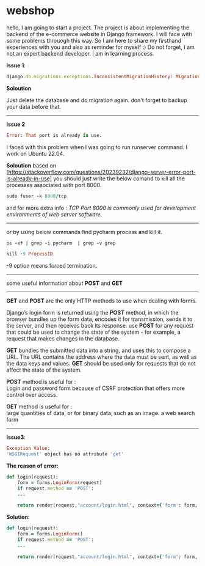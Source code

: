 # webshop

hello, I am going to start a project. The project is about implementing the backend of the e-commerce website in Django framework.
I will face with some problems throuogh this way. So I am here to share my firsthand experiences with you and also as reminder for myself :)
Do not forget, I am not an expert backend developer. I am in learning process.


**Issue 1**:
```ruby
django.db.migrations.exceptions.InconsistentMigrationHistory: Migration admin.0001_initial is applied before its dependency account.0001_initial on database 'default'.
```
**Soloution**

Just delete the database and do migration again.
don't forget to backup your data before that.
_________
**Issue 2**
```ruby
Error: That port is already in use.
```
I faced with this problem when I was going to run runserver command.
I work on Ubuntu 22.04.

**Soloution**
based on [https://stackoverflow.com/questions/20239232/django-server-error-port-is-already-in-use]
you should just write the below comand to kill all the processes associated with port 8000. 
```ruby
sudo fuser -k 8000/tcp
```

and for more extra info : *TCP Port 8000 is commonly used for development environments of web server software.*
___________
or by using below commands find pycharm process and kill it.
```ruby
ps -ef | grep -i pycharm  | grep -v grep
```

```ruby
kill -9 ProcessID
```
-9 option means forced termination.

__________
some useful information about **POST** and **GET**
_____
**GET** and **POST** are the only HTTP methods to use when dealing with forms.

Django’s login form is returned using the **POST** method, in which the browser bundles up the form data, encodes it for transmission, sends it to the server, and then receives back its response.
use **POST** for any request that could be used to change the state of the system - for example, a request that makes changes in the database.

**GET** bundles the submitted data into a string, and uses this to compose a URL. The URL contains the address where the data must be sent, as well as the data keys and values. 
**GET** should be used only for requests that do not affect the state of the system.

**POST** method is useful for :  
Login and password form because of CSRF protection that offers more control over access.

**GET** method is useful for :  
large quantities of data, or for binary data, such as an image.
a web search form

______
**Issue3**:
```ruby
Exception Value:	
'WSGIRequest' object has no attribute 'get'
```
**The reason of error:**
```ruby
def login(request):
    form = forms.LoginForm(request)
    if request.method == 'POST':
    ...
   
    return render(request,"account/login.html", context={'form': form, 'message': message})
```
**Solution:**
```ruby
def login(request):
    form = forms.LoginForm()
    if request.method == 'POST':
    ...
   
    return render(request,"account/login.html", context={'form': form, 'message': message})
```

